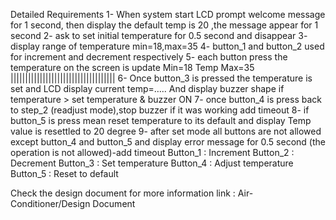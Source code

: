 Detailed Requirements
1- When system start LCD prompt welcome message for 1 second, then display the default
temp is 20 ,the message appear for 1 second
2- ask to set initial temperature for 0.5 second and disappear
3- display range of temperature min=18,max=35
4- button_1 and button_2 used for increment and decrement respectively
5- each button press the temperature on the screen is update
Min=18
Temp
Max=35
||||||||||||||||||||||||||||||||||||
6- Once button_3 is pressed the temperature is set and LCD display current temp=…..
And display buzzer shape if temperature > set temperature & buzzer ON
7- once button_4 is press back to step_2 (readjust mode),stop buzzer if it was working add
timeout
8- if button_5 is press mean reset temperature to its default and display
Temp value is resettled to 20 degree
9- after set mode all buttons are not allowed except button_4 and button_5 and display error
message for 0.5 second (the operation is not allowed)-add timeout
Button_1 : Increment
Button_2 : Decrement
Button_3 : Set temperature
Button_4 : Adjust temperature
Button_5 : Reset to default


Check the design document for more information link : Air-Conditioner/Design Document
